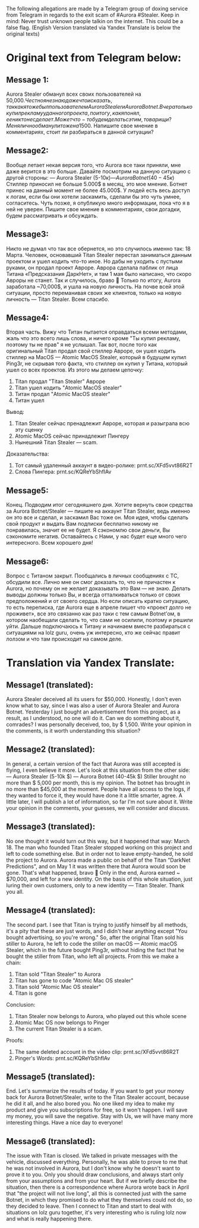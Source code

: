 The following allegations are made by a Telegram group of doxing service from Telegram in regards to the exit scam of #Aurora #Stealer.
Keep in mind: Never trust unknown people talkin on the internet. This could be a false flag. 
(English Version translated via Yandex Translate is below the original texts)

# Original text from Telegram below:

## Message 1:
Aurora Stealer обманул всех своих пользователей на 50,000$. 
Честно я не знаю даже что и сказать, так как я тоже был пользователем Aurora Stealer и Aurora Botnet. 
Вчера только купил рекламу у данного проекта, по итогу, как я понял, ее никто не сделает. 
Может что-то будем делать с этим, товарищи? Меня лично обманули тоже на 1500$.
Напишите свое мнение в комментариях, стоит ли разбираться в данной ситуации?

## Message2: 
Вообще летает некая версия того, что Aurora все таки приняли, мне даже верится в это больше. 
Давайте посмотрим на данную ситуацию с другой стороны: 
— Aurora Stealer (5-10к$) 
— Aurora Botnet (40-45к$)
Стиллер приносил не больше 5.000$ в месяц, это мое мнение. 
Ботнет принес на данный момент не более 45.000$. 
У людей есть весь доступ к логам, если бы они хотели заскамить, сделали бы это чуть умнее, согласитесь. 
Чуть позже, я опубликую много информации, пока что я в ней не уверен. 
Пишите свое мнение в комментариях, свои догадки, будем рассматривать и обсуждать.

## Message3:
Никто не думал что так все обернется, но это случилось именно так: 
18 Марта. Человек, основавший Titan Stealer перестал заниматься данным проектом и ушел кодить что-то иное. Но дабы не уходить с пустыми руками, он продал проект Авроре. 
Аврора сделала паблик от лица Титана «Предсказания ДаркНет», и там 1 мая было написано, что скоро Авроры не станет. Так и случилось, браво 👏 
Только по итогу, Aurora заработала ~70,000$, и ушла на новую личность. На почве всей этой ситуации, просто переманивая своих же клиентов, только на новую личность — Titan Stealer. 
Всем спасибо.

## Message4:
Вторая часть. Вижу что Титан пытается оправдаться всеми методами, жаль что это всего лишь слова, и ничего кроме "Ты купил рекламу, поэтому ты не прав" я не услышал. 
Так вот, после того как оригинальный Titan продал свой стиллер Авроре, он ушел кодить стиллер на MacOS — Atomic MacOS Stealer, который в будущем купил Ping3r, не скрывая того факта, что стиллер он купил у Титана, который ушел со всех проектов. Из этого мы делаем цепочку: 
1) Titan продал "Titan Stealer" Авроре 
2) Titan ушел кодить "Atomic MacOS stealer" 
3) Титан продал "Atomic MacOS stealer" 
4) Титан ушел 

Вывод: 
1) Titan Stealer сейчас пренадлежит Авроре, которая и разыграла всю эту сценку 
2) Atomic MacOS сейчас принадлежит Пингеру
3) Нынешний Titan Stealer — scam.

Доказательства: 
1) Тот самый удаленный аккаунт в видео-ролике: prnt.sc/XFd5vvt86R2T
2) Слова Пингера: prnt.sc/KQReYbShflAv

## Message5:
Конец. Подводим итог сегодняшнего дня. 
Хотите вернуть свои средства за Aurora Botnet/Stealer — пишите на аккаунт Titan Stealer, ведь именно он это все и сделал, и заскамил Вас тоже он. 
Моя идея, чтобы сделать свой продукт и выдать Вам подписки бесплатно никому не понравилась, значит ее не будет. 
Я сэкономлю свои деньги, Вы сэкономите негатив. 
Оставайтесь с Нами, у нас будет еще много чего интересного.
Всем хорошего дня!

## Message6:
Вопрос с Титаном закрыт. Пообщались в личных сообщениях с ТС, обсудили все. 
Лично мне он смог доказать то, что не причастен к Aurora, но почему он не желает доказывать это Вам — не знаю. 
Делать выводы должны только Вы, и всегда отталкиваться только от своих предположений и от своего сердца. Но если описать кратко ситуацию, то есть переписка, где Aurora еще в апреле пишет что «проект долго не проживет», все это связанно как раз таки с тем самым Botnet’ом, в котором наобещали сделать то, что сами не осилили, поэтому и решили уйти. 
Дальше подключаюсь к Титану и начинаем вместе разбираться с ситуациями на lolz guru, очень уж интересно, кто же сейчас правит лолзом и что там происходит на самом деле.


# Translation via Yandex Translate:
## Message1 (translated):
Aurora Stealer deceived all its users for $50,000.
Honestly, I don't even know what to say, since I was also a user of Aurora Stealer and Aurora Botnet.
Yesterday I just bought an advertisement from this project, as a result, as I understood, no one will do it.
Can we do something about it, comrades? I was personally deceived, too, by $ 1,500.
Write your opinion in the comments, is it worth understanding this situation?

## Message2 (translated):
In general, a certain version of the fact that Aurora was still accepted is flying, I even believe it more. 
Let's look at this situation from the other side:
— Aurora Stealer (5-10k $)
— Aurora Botnet (40-45k $)
Stiller brought no more than $ 5,000 per month, this is my opinion. 
The botnet has brought in no more than $45,000 at the moment. 
People have all access to the logs, if they wanted to force it, they would have done it a little smarter, agree. 
A little later, I will publish a lot of information, so far I'm not sure about it. 
Write your opinion in the comments, your guesses, we will consider and discuss.

## Message3 (translated):
No one thought it would turn out this way, but it happened that way: 
March 18. The man who founded Titan Stealer stopped working on this project and left to code something else. But in order not to leave empty-handed, he sold the project to Aurora. 
Aurora made a public on behalf of the Titan "DarkNet Predictions", and on May 1 it was written there that Aurora would soon be gone. That's what happened, bravo 👏 
Only in the end, Aurora earned ~ $70,000, and left for a new identity. On the basis of this whole situation, just luring their own customers, only to a new identity — Titan Stealer. 
Thank you all.

## Message4 (translated):
The second part. I see that Titan is trying to justify himself by all methods, it's a pity that these are just words, and I didn't hear anything except "You bought advertising, so you're wrong." 
So, after the original Titan sold his stiller to Aurora, he left to code the stiller on macOS — Atomic macOS Stealer, which in the future bought Ping3r, without hiding the fact that he bought the stiller from Titan, who left all projects. From this we make a chain: 
1) Titan sold "Titan Stealer" to Aurora 
2) Titan has gone to code "Atomic Mac OS stealer" 
3) Titan sold "Atomic Mac OS stealer" 
4) Titan is gone 

Conclusion: 
1) Titan Stealer now belongs to Aurora, who played out this whole scene 
2) Atomic Mac OS now belongs to Pinger
3) The current Titan Stealer is a scam.

Proofs: 
1) The same deleted account in the video clip: prnt.sc/XFd5vvt86R2T
2) Pinger's Words: prnt.sc/KQReYbShflAv


## Message5 (translated):
End. Let's summarize the results of today. 
If you want to get your money back for Aurora Botnet/Stealer, write to the Titan Stealer account, because he did it all, and he also bored you. 
No one liked my idea to make my product and give you subscriptions for free, so it won't happen. 
I will save my money, you will save the negative. 
Stay with Us, we will have many more interesting things.
Have a nice day to everyone!

## Message6 (translated):
The issue with Titan is closed. We talked in private messages with the vehicle, discussed everything. 
Personally, he was able to prove to me that he was not involved in Aurora, but I don't know why he doesn't want to prove it to you. 
Only you should draw conclusions, and always start only from your assumptions and from your heart. But if we briefly describe the situation, then there is a correspondence where Aurora wrote back in April that "the project will not live long", all this is connected just with the same Botnet, in which they promised to do what they themselves could not do, so they decided to leave. 
Then I connect to Titan and start to deal with situations on lolz guru together, it's very interesting who is ruling lolz now and what is really happening there.
